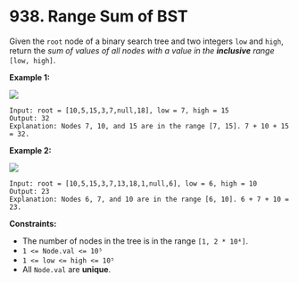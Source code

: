 <h1>938. Range Sum of BST</h1>

Given the `root` node of a binary search tree and two integers `low` and `high`, return the _sum of values of all nodes with a value in the **inclusive** range_ `[low, high]`.

**Example 1:**

<img src ="https://assets.leetcode.com/uploads/2020/11/05/bst1.jpg">

```
Input: root = [10,5,15,3,7,null,18], low = 7, high = 15
Output: 32
Explanation: Nodes 7, 10, and 15 are in the range [7, 15]. 7 + 10 + 15 = 32.
```

**Example 2:**

<img src ="https://assets.leetcode.com/uploads/2020/11/05/bst2.jpg">

```
Input: root = [10,5,15,3,7,13,18,1,null,6], low = 6, high = 10
Output: 23
Explanation: Nodes 6, 7, and 10 are in the range [6, 10]. 6 + 7 + 10 = 23.
```

**Constraints:**

- The number of nodes in the tree is in the range `[1, 2 * 10⁴]`.
- `1 <= Node.val <= 10⁵`
- `1 <= low <= high <= 10⁵`
- All `Node.val` are **unique**.